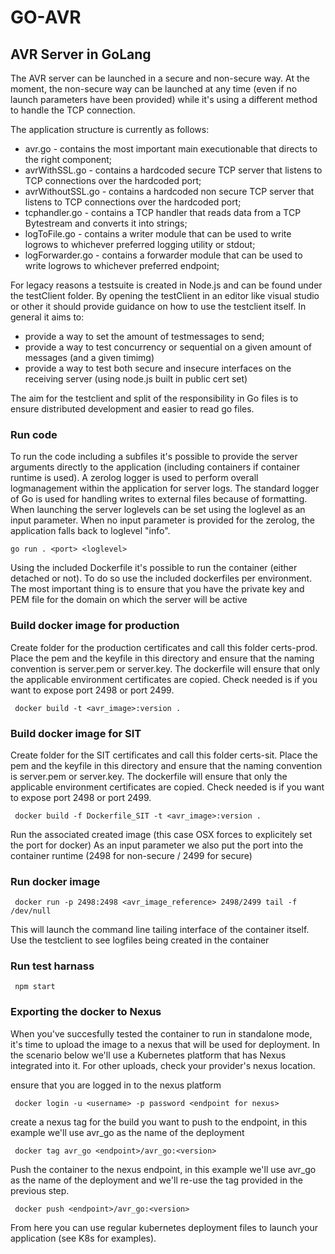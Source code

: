 # GO-AVR
## AVR Server in GoLang

The AVR server can be launched in a secure and non-secure way. At the moment, the non-secure way can be launched at any time (even  if no launch parameters have been provided) while it's using a different method to handle the TCP connection.

The application structure is currently as follows:
* avr.go  - contains the most important main executionable that directs to the right component;
* avrWithSSL.go - contains a hardcoded secure TCP server that listens to TCP connections over the hardcoded port;
* avrWithoutSSL.go - contains a hardcoded non secure TCP server that listens to TCP connections over the hardcoded port;
* tcphandler.go - contains a TCP handler that reads data from a TCP Bytestream and converts it into strings;
* logToFile.go - contains a writer module that can be used to write logrows to whichever preferred logging utility or stdout;
* logForwarder.go - contains a forwarder module that can be used to write logrows to whichever preferred endpoint;

For legacy reasons a testsuite is created in Node.js and can be found under the testClient folder. By opening the testClient in an editor like visual studio or other it should provide guidance on how to use the testclient itself. In general it aims to:
* provide a way to set the amount of testmessages to send;
* provide a way to test concurrency or sequential on a given amount of messages (and a given timimg)
* provide a way to test both secure and insecure interfaces on the receiving server (using node.js built in public cert set)

The aim for the testclient and split of the responsibility in Go files is to ensure  distributed development and easier to read go files.

### Run code
To run the code including a subfiles it's possible to provide the server arguments directly to the application (including containers if container runtime is used). A zerolog logger is used to perform overall logmanagement within the application for server logs. The standard logger of Go is used for handling writes to external files because of formatting. When launching the server loglevels can be set using the loglevel as an input parameter. When no input parameter is provided for the zerolog, the application falls back to loglevel "info".
```
go run . <port> <loglevel>
```

Using the included Dockerfile it's possible to run the container (either detached or not). To do so use the included dockerfiles per environment. The most important thing is to ensure that you have the private key and PEM file for the domain on which the server will be active

### Build docker image for production
Create folder for the production certificates and call this folder certs-prod. Place the pem and the keyfile in this directory and ensure that the naming convention is server.pem or server.key. The dockerfile will ensure that only the applicable environment certificates are copied. Check needed is if you want to expose port 2498 or port 2499.
```
 docker build -t <avr_image>:version .
```
### Build docker image for SIT
Create folder for the SIT certificates and call this folder certs-sit. Place the pem and the keyfile in this directory and ensure that the naming convention is server.pem or server.key. The dockerfile will ensure that only the applicable environment certificates are copied. Check needed is if you want to expose port 2498 or port 2499.
```
 docker build -f Dockerfile_SIT -t <avr_image>:version .
```
Run the associated created image (this case OSX forces to explicitely set the port for docker) As an input parameter we also put the port into  the container runtime (2498 for non-secure / 2499 for secure)

### Run docker image
```
 docker run -p 2498:2498 <avr_image_reference> 2498/2499 tail -f /dev/null
```

This will launch the command line tailing interface of the container itself. Use the testclient to see logfiles being created in the container

### Run test harnass
```
 npm start
```
### Exporting the docker to Nexus
When you've succesfully tested the container to run in standalone mode, it's time to upload the image to a nexus that will be used for deployment. In the scenario below we'll use a Kubernetes platform that has Nexus integrated into it. For other uploads, check your provider's nexus location. 

ensure that you are logged in to the nexus platform
```
 docker login -u <username> -p password <endpoint for nexus>
```
create a nexus tag for the build you want to push to the endpoint, in this example we'll use avr_go as the name of the deployment
```
 docker tag avr_go <endpoint>/avr_go:<version>
```
Push the container to the nexus endpoint, in this example we'll use avr_go as the name of the deployment and we'll re-use the tag provided in the previous step.
```
 docker push <endpoint>/avr_go:<version>
```
From here you can use regular kubernetes deployment files to launch your application (see K8s for examples).